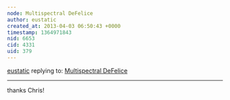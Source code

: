 ```yaml
---
node: Multispectral DeFelice
author: eustatic
created_at: 2013-04-03 06:50:43 +0000
timestamp: 1364971843
nid: 6653
cid: 4331
uid: 379
---
```




[eustatic](../profile/eustatic) replying to: [Multispectral DeFelice](../notes/cfastie/4-3-2013/multispectral-defelice)

----
thanks Chris!  